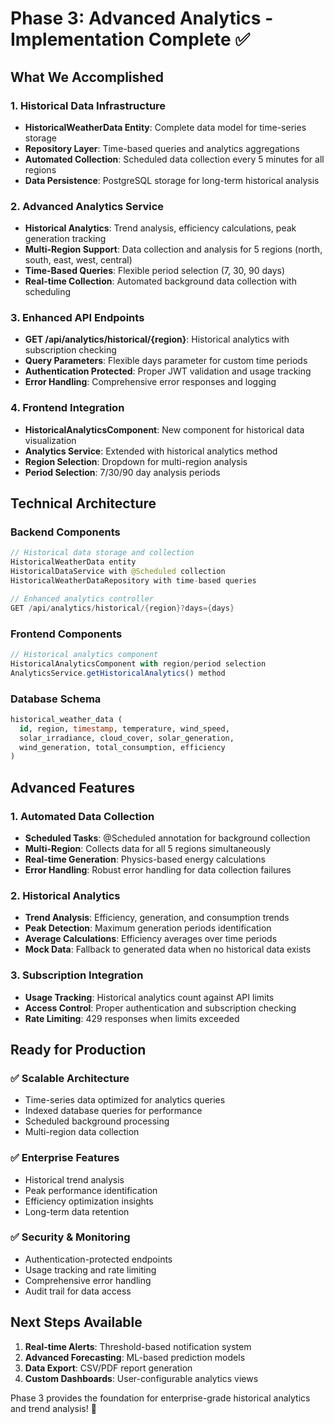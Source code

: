 # Phase 3: Advanced Analytics - Implementation Complete ✅

## What We Accomplished

### 1. Historical Data Infrastructure
- **HistoricalWeatherData Entity**: Complete data model for time-series storage
- **Repository Layer**: Time-based queries and analytics aggregations
- **Automated Collection**: Scheduled data collection every 5 minutes for all regions
- **Data Persistence**: PostgreSQL storage for long-term historical analysis

### 2. Advanced Analytics Service
- **Historical Analytics**: Trend analysis, efficiency calculations, peak generation tracking
- **Multi-Region Support**: Data collection and analysis for 5 regions (north, south, east, west, central)
- **Time-Based Queries**: Flexible period selection (7, 30, 90 days)
- **Real-time Collection**: Automated background data collection with scheduling

### 3. Enhanced API Endpoints
- **GET /api/analytics/historical/{region}**: Historical analytics with subscription checking
- **Query Parameters**: Flexible days parameter for custom time periods
- **Authentication Protected**: Proper JWT validation and usage tracking
- **Error Handling**: Comprehensive error responses and logging

### 4. Frontend Integration
- **HistoricalAnalyticsComponent**: New component for historical data visualization
- **Analytics Service**: Extended with historical analytics method
- **Region Selection**: Dropdown for multi-region analysis
- **Period Selection**: 7/30/90 day analysis periods

## Technical Architecture

### Backend Components
```java
// Historical data storage and collection
HistoricalWeatherData entity
HistoricalDataService with @Scheduled collection
HistoricalWeatherDataRepository with time-based queries

// Enhanced analytics controller
GET /api/analytics/historical/{region}?days={days}
```

### Frontend Components
```typescript
// Historical analytics component
HistoricalAnalyticsComponent with region/period selection
AnalyticsService.getHistoricalAnalytics() method
```

### Database Schema
```sql
historical_weather_data (
  id, region, timestamp, temperature, wind_speed,
  solar_irradiance, cloud_cover, solar_generation,
  wind_generation, total_consumption, efficiency
)
```

## Advanced Features

### 1. Automated Data Collection
- **Scheduled Tasks**: @Scheduled annotation for background collection
- **Multi-Region**: Collects data for all 5 regions simultaneously
- **Real-time Generation**: Physics-based energy calculations
- **Error Handling**: Robust error handling for data collection failures

### 2. Historical Analytics
- **Trend Analysis**: Efficiency, generation, and consumption trends
- **Peak Detection**: Maximum generation periods identification
- **Average Calculations**: Efficiency averages over time periods
- **Mock Data**: Fallback to generated data when no historical data exists

### 3. Subscription Integration
- **Usage Tracking**: Historical analytics count against API limits
- **Access Control**: Proper authentication and subscription checking
- **Rate Limiting**: 429 responses when limits exceeded

## Ready for Production

### ✅ **Scalable Architecture**
- Time-series data optimized for analytics queries
- Indexed database queries for performance
- Scheduled background processing
- Multi-region data collection

### ✅ **Enterprise Features**
- Historical trend analysis
- Peak performance identification
- Efficiency optimization insights
- Long-term data retention

### ✅ **Security & Monitoring**
- Authentication-protected endpoints
- Usage tracking and rate limiting
- Comprehensive error handling
- Audit trail for data access

## Next Steps Available
1. **Real-time Alerts**: Threshold-based notification system
2. **Advanced Forecasting**: ML-based prediction models
3. **Data Export**: CSV/PDF report generation
4. **Custom Dashboards**: User-configurable analytics views

Phase 3 provides the foundation for enterprise-grade historical analytics and trend analysis! 🚀